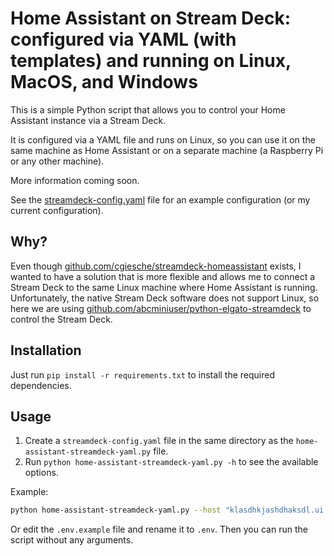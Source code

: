 # Home Assistant on Stream Deck: configured via YAML (with templates) and running on Linux, MacOS, and Windows

This is a simple Python script that allows you to control your Home Assistant instance via a Stream Deck.

It is configured via a YAML file and runs on Linux, so you can use it on the same machine as Home Assistant or on a separate machine (a Raspberry Pi or any other machine).

More information coming soon.

See the [streamdeck-config.yaml](streamdeck-config.yaml) file for an example configuration (or my current configuration).

## Why?
Even though [github.com/cgiesche/streamdeck-homeassistant](https://github.com/cgiesche/streamdeck-homeassistant) exists, I wanted to have a solution that is more flexible and allows me to connect a Stream Deck to the same Linux machine where Home Assistant is running.
Unfortunately, the native Stream Deck software does not support Linux, so here we are using [github.com/abcminiuser/python-elgato-streamdeck](https://github.com/abcminiuser/python-elgato-streamdeck) to control the Stream Deck.

## Installation
Just run `pip install -r requirements.txt` to install the required dependencies.

## Usage
1. Create a `streamdeck-config.yaml` file in the same directory as the `home-assistant-streamdeck-yaml.py` file.
2. Run `python home-assistant-streamdeck-yaml.py -h` to see the available options.

Example:
```bash
python home-assistant-streamdeck-yaml.py --host "klasdhkjashdhaksdl.ui.nabu.casa" --token "SOME_TOKEN_FROM_YOUR_PROFILE"
```

Or edit the `.env.example` file and rename it to `.env`. Then you can run the script without any arguments.
